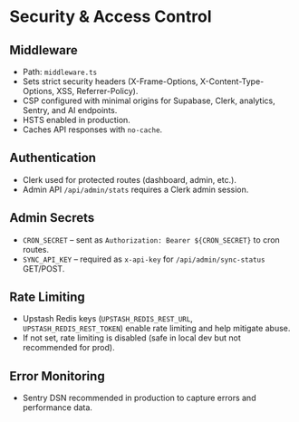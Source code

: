 # Security & Access Control

## Middleware
- Path: `middleware.ts`
- Sets strict security headers (X-Frame-Options, X-Content-Type-Options, XSS, Referrer-Policy).
- CSP configured with minimal origins for Supabase, Clerk, analytics, Sentry, and AI endpoints.
- HSTS enabled in production.
- Caches API responses with `no-cache`.

## Authentication
- Clerk used for protected routes (dashboard, admin, etc.).
- Admin API `/api/admin/stats` requires a Clerk admin session.

## Admin Secrets
- `CRON_SECRET` – sent as `Authorization: Bearer ${CRON_SECRET}` to cron routes.
- `SYNC_API_KEY` – required as `x-api-key` for `/api/admin/sync-status` GET/POST.

## Rate Limiting
- Upstash Redis keys (`UPSTASH_REDIS_REST_URL`, `UPSTASH_REDIS_REST_TOKEN`) enable rate limiting and help mitigate abuse.
- If not set, rate limiting is disabled (safe in local dev but not recommended for prod).

## Error Monitoring
- Sentry DSN recommended in production to capture errors and performance data.
